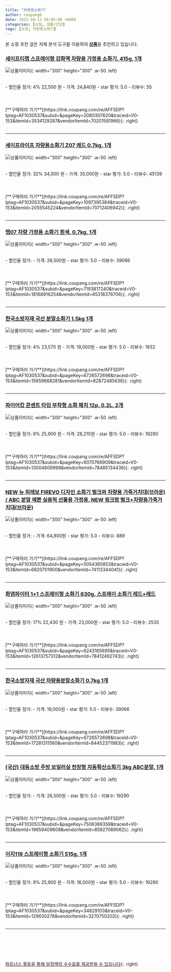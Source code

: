 ```yaml
---
title: "차량용소화기"
author: coupang6
date: 2023-10-13 06:05:06 +0800
categories: [쇼핑, 생활/건강]
tags: [쇼핑, 차량용소화기]
---
```


본 쇼핑 추천 글은 자체 분석 도구를 이용하여 [**상품**](https://link.coupang.com/a/bao1ui)을 추천하고 있습니다.

### [세이프티랩 스프레이형 강화액 차량용 가정용 소화기, 415g, 1개](https://link.coupang.com/re/AFFSDP?lptag=AF1030537&subid=&pageKey=2080307620&traceid=V0-153&itemId=3534129287&vendorItemId=70201581966)

![상품이미지](https://thumbnail9.coupangcdn.com/thumbnails/remote/230x230ex/image/retail/images/9017126488843020-32de73eb-6bea-491c-be50-0a39f7b6a5a9.jpg){: width="300" height="300" .w-50 .left}


<br>
- 할인율 정가: 4%  22,500   원
- 가격: 24,840원
- star 평가: 5.0
- 리뷰수: 55
<br>
<br>
<br>
<br>
[**구매하러 가기**](https://link.coupang.com/re/AFFSDP?lptag=AF1030537&subid=&pageKey=2080307620&traceid=V0-153&itemId=3534129287&vendorItemId=70201581966){: .right}
<br>
<br>

---

### [세이프라이프 차량용소화기 Z07 레드 0.7kg, 1개](https://link.coupang.com/re/AFFSDP?lptag=AF1030537&subid=&pageKey=1097395384&traceid=V0-153&itemId=2055545224&vendorItemId=70712406942)

![상품이미지](https://thumbnail9.coupangcdn.com/thumbnails/remote/230x230ex/image/retail/images/1159205559149203-e804fdb2-8988-4b12-a389-ef9806a1a8c3.jpg){: width="300" height="300" .w-50 .left}


<br>
- 할인율 정가: 32%  34,000   원
- 가격: 35,000원
- star 평가: 5.0
- 리뷰수: 45139
<br>
<br>
<br>
<br>
[**구매하러 가기**](https://link.coupang.com/re/AFFSDP?lptag=AF1030537&subid=&pageKey=1097395384&traceid=V0-153&itemId=2055545224&vendorItemId=70712406942){: .right}
<br>
<br>

---

### [랩07 차량 가정용 소화기 흰색, 0.7kg, 1개](https://link.coupang.com/re/AFFSDP?lptag=AF1030537&subid=&pageKey=7193817240&traceid=V0-153&itemId=18168916254&vendorItemId=85318376706)

![상품이미지](https://thumbnail6.coupangcdn.com/thumbnails/remote/230x230ex/image/retail/images/2023/03/07/12/4/85c1df4b-9d87-4ecf-ab1b-88e9a5542793.jpg){: width="300" height="300" .w-50 .left}


<br>
- 할인율 정가: 
- 가격: 26,500원
- star 평가: 5.0
- 리뷰수: 39066
<br>
<br>
<br>
<br>
[**구매하러 가기**](https://link.coupang.com/re/AFFSDP?lptag=AF1030537&subid=&pageKey=7193817240&traceid=V0-153&itemId=18168916254&vendorItemId=85318376706){: .right}
<br>
<br>

---

### [한국소방자재 국산 분말소화기 1.5kg 1개](https://link.coupang.com/re/AFFSDP?lptag=AF1030537&subid=&pageKey=6726572698&traceid=V0-153&itemId=15659668281&vendorItemId=82872485636)

![상품이미지](https://thumbnail6.coupangcdn.com/thumbnails/remote/230x230ex/image/vendor_inventory/566c/53781d37fe1fe6f612917fa082828affe6da00b9d492ef9b5f45c7ced998.jpg){: width="300" height="300" .w-50 .left}


<br>
- 할인율 정가: 4%  23,570   원
- 가격: 19,000원
- star 평가: 5.0
- 리뷰수: 1932
<br>
<br>
<br>
<br>
[**구매하러 가기**](https://link.coupang.com/re/AFFSDP?lptag=AF1030537&subid=&pageKey=6726572698&traceid=V0-153&itemId=15659668281&vendorItemId=82872485636){: .right}
<br>
<br>

---

### [파이어캅 콘센트 타입 부착형 소화 패치 12p, 0.2L, 2개](https://link.coupang.com/re/AFFSDP?lptag=AF1030537&subid=&pageKey=6070768909&traceid=V0-153&itemId=13004609998&vendorItemId=78485134436)

![상품이미지](https://thumbnail9.coupangcdn.com/thumbnails/remote/230x230ex/image/retail/images/4955391072669136-48f8f88e-293f-4152-8386-9ca59e35ffa1.jpg){: width="300" height="300" .w-50 .left}


<br>
- 할인율 정가: 9%  25,900   원
- 가격: 28,210원
- star 평가: 5.0
- 리뷰수: 19290
<br>
<br>
<br>
<br>
[**구매하러 가기**](https://link.coupang.com/re/AFFSDP?lptag=AF1030537&subid=&pageKey=6070768909&traceid=V0-153&itemId=13004609998&vendorItemId=78485134436){: .right}
<br>
<br>

---

### [NEW 뉴 피레보 FIREVO 디자인 소화기 벌크와 차량용 가죽거치대(브라운) / ABC 분말 예쁜 실용적 선물용 가정용, NEW 핑크팝 벌크+차량용가죽거치대(브라운)](https://link.coupang.com/re/AFFSDP?lptag=AF1030537&subid=&pageKey=5054365853&traceid=V0-153&itemId=6820701900&vendorItemId=74113344041)

![상품이미지](https://thumbnail9.coupangcdn.com/thumbnails/remote/230x230ex/image/vendor_inventory/3906/1ee304f08fb1344fb1242a96e67f5c56661b80be5d3d145a5f294591ad45.jpg){: width="300" height="300" .w-50 .left}


<br>
- 할인율 정가: 
- 가격: 64,800원
- star 평가: 5.0
- 리뷰수: 889
<br>
<br>
<br>
<br>
[**구매하러 가기**](https://link.coupang.com/re/AFFSDP?lptag=AF1030537&subid=&pageKey=5054365853&traceid=V0-153&itemId=6820701900&vendorItemId=74113344041){: .right}
<br>
<br>

---

### [화염파이터 1+1 스프레이형 소화기 630g, 스프레이 소화기 레드+레드](https://link.coupang.com/re/AFFSDP?lptag=AF1030537&subid=&pageKey=6243165695&traceid=V0-153&itemId=12613757312&vendorItemId=78412492743)

![상품이미지](https://thumbnail8.coupangcdn.com/thumbnails/remote/230x230ex/image/vendor_inventory/5e3a/b0161aecdb12693a61745937defbf8238f611981c865f26012eb836cf407.jpg){: width="300" height="300" .w-50 .left}


<br>
- 할인율 정가: 17%  22,430   원
- 가격: 23,000원
- star 평가: 5.0
- 리뷰수: 2535
<br>
<br>
<br>
<br>
[**구매하러 가기**](https://link.coupang.com/re/AFFSDP?lptag=AF1030537&subid=&pageKey=6243165695&traceid=V0-153&itemId=12613757312&vendorItemId=78412492743){: .right}
<br>
<br>

---

### [한국소방자재 국산 차량용분말소화기 0.7kg 1개](https://link.coupang.com/re/AFFSDP?lptag=AF1030537&subid=&pageKey=6726572698&traceid=V0-153&itemId=17281311560&vendorItemId=84452371983)

![상품이미지](https://thumbnail6.coupangcdn.com/thumbnails/remote/230x230ex/image/vendor_inventory/e6f8/38e1e75b86f2b1208e68269f1b234df30c270bd672a6414ccbd1d3b6d044.jpg){: width="300" height="300" .w-50 .left}


<br>
- 할인율 정가: 
- 가격: 19,000원
- star 평가: 5.0
- 리뷰수: 39066
<br>
<br>
<br>
<br>
[**구매하러 가기**](https://link.coupang.com/re/AFFSDP?lptag=AF1030537&subid=&pageKey=6726572698&traceid=V0-153&itemId=17281311560&vendorItemId=84452371983){: .right}
<br>
<br>

---

### [(국산) 대동소방 주방 보일러실 천장형 자동확산소화기 3kg ABC분말, 1개](https://link.coupang.com/re/AFFSDP?lptag=AF1030537&subid=&pageKey=7506369359&traceid=V0-153&itemId=19659409608&vendorItemId=85927089062)

![상품이미지](https://thumbnail9.coupangcdn.com/thumbnails/remote/230x230ex/image/vendor_inventory/49e3/96dcd8b129e26040c4ad78fac1bedb5b6906e69d4b312a52720088531a5f.jpg){: width="300" height="300" .w-50 .left}


<br>
- 할인율 정가: 
- 가격: 26,500원
- star 평가: 5.0
- 리뷰수: 19290
<br>
<br>
<br>
<br>
[**구매하러 가기**](https://link.coupang.com/re/AFFSDP?lptag=AF1030537&subid=&pageKey=7506369359&traceid=V0-153&itemId=19659409608&vendorItemId=85927089062){: .right}
<br>
<br>

---

### [이지119 스프레이형 소화기 515g, 1개](https://link.coupang.com/re/AFFSDP?lptag=AF1030537&subid=&pageKey=34829103&traceid=V0-153&itemId=129630278&vendorItemId=3270750202)

![상품이미지](https://thumbnail6.coupangcdn.com/thumbnails/remote/230x230ex/image/retail/images/4274030053484443-266cfc67-ae31-48bb-9b18-b81dbc11347f.jpg){: width="300" height="300" .w-50 .left}


<br>
- 할인율 정가: 9%  25,900   원
- 가격: 16,000원
- star 평가: 5.0
- 리뷰수: 19290
<br>
<br>
<br>
<br>
[**구매하러 가기**](https://link.coupang.com/re/AFFSDP?lptag=AF1030537&subid=&pageKey=34829103&traceid=V0-153&itemId=129630278&vendorItemId=3270750202){: .right}
<br>
<br>

---
<br><br><br><br><br> [파트너스 활동을 통해 일정액의 수수료를 제공받을 수 있습니다](https://link.coupang.com/a/bao1ui){: .right}